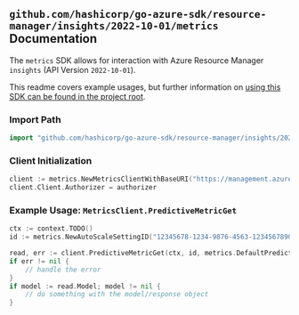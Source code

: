 
## `github.com/hashicorp/go-azure-sdk/resource-manager/insights/2022-10-01/metrics` Documentation

The `metrics` SDK allows for interaction with Azure Resource Manager `insights` (API Version `2022-10-01`).

This readme covers example usages, but further information on [using this SDK can be found in the project root](https://github.com/hashicorp/go-azure-sdk/tree/main/docs).

### Import Path

```go
import "github.com/hashicorp/go-azure-sdk/resource-manager/insights/2022-10-01/metrics"
```


### Client Initialization

```go
client := metrics.NewMetricsClientWithBaseURI("https://management.azure.com")
client.Client.Authorizer = authorizer
```


### Example Usage: `MetricsClient.PredictiveMetricGet`

```go
ctx := context.TODO()
id := metrics.NewAutoScaleSettingID("12345678-1234-9876-4563-123456789012", "example-resource-group", "autoscaleSettingName")

read, err := client.PredictiveMetricGet(ctx, id, metrics.DefaultPredictiveMetricGetOperationOptions())
if err != nil {
	// handle the error
}
if model := read.Model; model != nil {
	// do something with the model/response object
}
```
